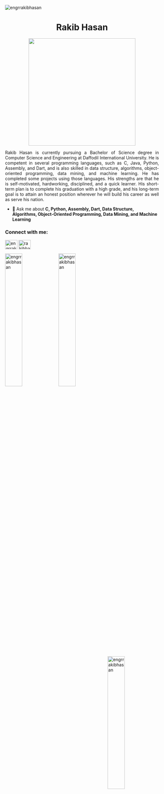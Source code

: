 <p><img align="center" src="https://media.licdn.com/dms/image/D5616AQHkvRO_HhGMEA/profile-displaybackgroundimage-shrink_350_1400/0/1699884618641?e=1722470400&v=beta&t=zb8Pa7aww_JWtQ552mZGWf2jWakDIZpX0tT-VMnh6nw" alt="engrrakibhasan" /></p>


<h1 align="center">Rakib Hasan</h1>

<div align="center">
<img src="https://www.bing.com/th/id/OGC.e1f3413bf5036045713341394f617225?pid=1.7&rurl=http%3a%2f%2fjavanrayan.com%2fimages%2f1397%2f08%2f17%2fprogrammer.gif&ehk=SSyT4%2faf8JThO%2boBBzorrPrIZY4y6gBsmpYphb%2fgDdo%3d" width="350">
</div>

<p align="justify">Rakib Hasan is currently pursuing a Bachelor of Science degree in Computer Science and Engineering at Daffodil International University. He is competent in several programming languages, such as C, Java, Python, Assembly, and Dart, and is also skilled in data structure, algorithms, object-oriented programming, data mining, and machine learning. He has completed some projects using those languages. His strengths are that he is self-motivated, hardworking, disciplined, and a quick learner. His short-term plan is to complete his graduation with a high grade, and his long-term goal is to attain an honest position wherever he will build his career as well as serve his nation.</p>

- 💬 Ask me about **C, Python, Assembly, Dart, Data Structure, Algorithms, Object-Oriented Programming, Data Mining, and Machine Learning**


<h3 align="left">Connect with me:</h3>
<p align="left">
<a href="https://linkedin.com/in/engrrakibhasan" target="blank"><img align="center" src="https://raw.githubusercontent.com/rahuldkjain/github-profile-readme-generator/master/src/images/icons/Social/linked-in-alt.svg" alt="engrrakibhasan" height="30" width="40" /></a>
<a href="https://kaggle.com/rakibhasan3948" target="blank"><img align="center" src="https://raw.githubusercontent.com/rahuldkjain/github-profile-readme-generator/master/src/images/icons/Social/kaggle.svg" alt="rakibhasan3948" height="30" width="40" /></a>
</p>

<p><img width="33.33%" align="left" src="https://github-readme-stats.vercel.app/api/top-langs?username=engrrakibhasan&show_icons=true&locale=en&layout=compact" alt="engrrakibhasan" /></p>

<p>&nbsp;<img width="33.33%" align="center" src="https://github-readme-stats.vercel.app/api?username=engrrakibhasan&show_icons=true&locale=en" alt="engrrakibhasan" /></p>

<p><img width="33.33%" align="right" src="https://github-readme-streak-stats.herokuapp.com/?user=engrrakibhasan&" alt="engrrakibhasan" /></p>



